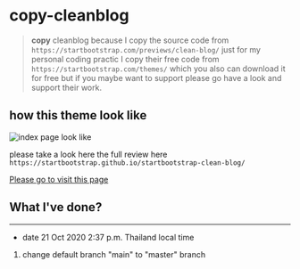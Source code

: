 # copy-cleanblog

>   **copy** cleanblog because I copy the source code from `https://startbootstrap.com/previews/clean-blog/` just for my personal coding practic I copy their free code from `https://startbootstrap.com/themes/` which you also can download it for free but if you maybe want to support please go have a look and support their work.
>




## how this theme look like



[index_page_pic]:https://i.ibb.co/84KWNCC/cleanblog-21-10-2020.png
![index page look like][index_page_pic]





please take a look here the full review here `https://startbootstrap.github.io/startbootstrap-clean-blog/`


[Please go to visit this page](https://startbootstrap.github.io/startbootstrap-clean-blog/)





##  What I've done?


---

-   date 21 Oct 2020 2:37 p.m. Thailand local time
1.  change default branch "main" to "master" branch

